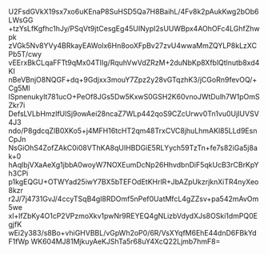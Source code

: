 U2FsdGVkX19sx7xo6uKEnaP8SuHSD5Qa7H8BaihL/4Fv8k2pAukKwg2bOb6LWsGG
+tzYsLfKgfhc1hJy/PSqVt9jtCesgEg45UINypI2sUUWBpx4AOhOFc4LGhfZhwpk
zVGk5Nv8YVy4BRkayEAWolx6Hn8ooXFpBv27zvU4wwaMmZQYLP8kLzXCPb5T/cwy
vEErxBkCLqaFFTt9qMx04TIIg/RquhVwVdZRzM+2duNbKp8XfblQtlnutb8xd4KI
nBeVBnjO8NQGF+dq+9Gdjxx3mouY7Zpz2y28vGTqzhK3/jCGoRn9fevOQ/+Cg5Ml
ISpnenukylt781ucO+PeOf8JGs5Dw5KxwS0GSH2K60vnoJWtDulh7W1pOmSZkr7i
DefsLVLbHmzlfUlSj9owAei28ncaZ7WLp442qoS9CZcUrwv0Tn1vu0UjIUVSV4J3
ndo/P8gdcqZlB0XKo5+j4MFH16tcHT2qm48TrxCVC8jhuLhmAKl85LLd9EsnCpJn
NsGiOhS4ZofZAkC0i08VThKA8qUIHBDGiE5RLYych59TzTn+fe7s82iGa5j8ak+0
hAqlbjVXaAeXg1jbbA0woyW7NOXEumDcNp26HhvdbnDiF5qkUcB3rCBrKpYh3CPi
p1kgEQGU+OTWYad25iwY7BX5bTEFOdEtKHrlR+JbAZpUkzrjknXiTR4nyXeo8kzr
r2J/7j4731GvJ/4ccyTSqB4gl8RDOmf5nPef0UatMfcL4gZZsv+pa542mAvOm5we
xl+lfZbKy4O1cP2VPzmoXkv1pwNr9REYEQ4gNLizbVdydXJs8OSki1dmPQ0EgjfK
wEi2y383/s8Bo+vhiGHVBBL/vGpWh2oP0/6R/VsXYqfM6EhE44dnD6FBkYdF1fWp
WK604MJ81MjkuyAeKJShTa5r68uY4XcQ22Ljmb7hmF8=
